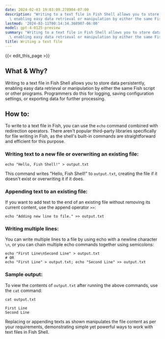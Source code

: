 ```yaml
---
date: 2024-02-03 19:03:09.278904-07:00
description: "Writing to a text file in Fish Shell allows you to store data persistently,\
  \ enabling easy data retrieval or manipulation by either the same Fish script or\u2026"
lastmod: '2024-03-11T00:14:34.368907-06:00'
model: gpt-4-0125-preview
summary: "Writing to a text file in Fish Shell allows you to store data persistently,\
  \ enabling easy data retrieval or manipulation by either the same Fish script or\u2026"
title: Writing a text file
---
```


{{< edit_this_page >}}

## What & Why?

Writing to a text file in Fish Shell allows you to store data persistently, enabling easy data retrieval or manipulation by either the same Fish script or other programs. Programmers do this for logging, saving configuration settings, or exporting data for further processing.

## How to:

To write to a text file in Fish, you can use the `echo` command combined with redirection operators. There aren't popular third-party libraries specifically for file writing in Fish, as the shell's built-in commands are straightforward and efficient for this purpose.

### Writing text to a new file or overwriting an existing file:
```fish
echo "Hello, Fish Shell!" > output.txt
```
This command writes "Hello, Fish Shell!" to `output.txt`, creating the file if it doesn't exist or overwriting it if it does.

### Appending text to an existing file:
If you want to add text to the end of an existing file without removing its current content, use the append operator `>>`:
```fish
echo "Adding new line to file." >> output.txt
```

### Writing multiple lines:
You can write multiple lines to a file by using echo with a newline character `\n`, or you can chain multiple echo commands together using semicolons:
```fish
echo "First Line\nSecond Line" > output.txt
# OR
echo "First Line" > output.txt; echo "Second Line" >> output.txt
```

### Sample output:
To view the contents of `output.txt` after running the above commands, use the `cat` command:
```fish
cat output.txt
```
```plaintext
First Line
Second Line
```
Replacing or appending texts as shown manipulates the file content as per your requirements, demonstrating simple yet powerful ways to work with text files in Fish Shell.
